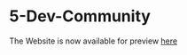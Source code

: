 # 5-Dev-Community
<p>The Website is now available for preview <a href="https://5-devs.netlify.app/">here</a></p><br/>
